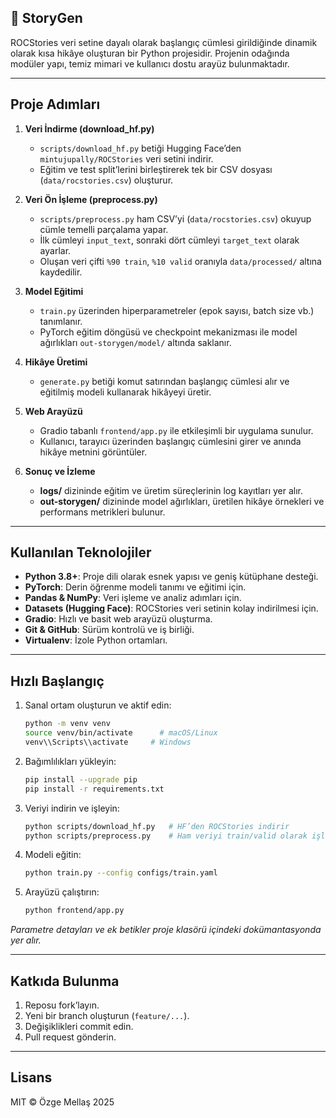 ##  📖 StoryGen 
ROCStories veri setine dayalı olarak başlangıç cümlesi girildiğinde dinamik olarak kısa hikâye oluşturan bir Python projesidir. Projenin odağında modüler yapı, temiz mimari ve kullanıcı dostu arayüz bulunmaktadır.

---

## Proje Adımları

1. **Veri İndirme (download\_hf.py)**

   * `scripts/download_hf.py` betiği Hugging Face’den `mintujupally/ROCStories` veri setini indirir.
   * Eğitim ve test split’lerini birleştirerek tek bir CSV dosyası (`data/rocstories.csv`) oluşturur.

2. **Veri Ön İşleme (preprocess.py)**

   * `scripts/preprocess.py` ham CSV’yi (`data/rocstories.csv`) okuyup cümle temelli parçalama yapar.
   * İlk cümleyi `input_text`, sonraki dört cümleyi `target_text` olarak ayarlar.
   * Oluşan veri çifti `%90 train`, `%10 valid` oranıyla `data/processed/` altına kaydedilir.

3. **Model Eğitimi**

   * `train.py` üzerinden hiperparametreler (epok sayısı, batch size vb.) tanımlanır.
   * PyTorch eğitim döngüsü ve checkpoint mekanizması ile model ağırlıkları `out-storygen/model/` altında saklanır.

4. **Hikâye Üretimi**

   * `generate.py` betiği komut satırından başlangıç cümlesi alır ve eğitilmiş modeli kullanarak hikâyeyi üretir.

5. **Web Arayüzü**

   * Gradio tabanlı `frontend/app.py` ile etkileşimli bir uygulama sunulur.
   * Kullanıcı, tarayıcı üzerinden başlangıç cümlesini girer ve anında hikâye metnini görüntüler.

6. **Sonuç ve İzleme**

   * **logs/** dizininde eğitim ve üretim süreçlerinin log kayıtları yer alır.
   * **out-storygen/** dizininde model ağırlıkları, üretilen hikâye örnekleri ve performans metrikleri bulunur.

---

## Kullanılan Teknolojiler

* **Python 3.8+**: Proje dili olarak esnek yapısı ve geniş kütüphane desteği.
* **PyTorch**: Derin öğrenme modeli tanımı ve eğitimi için.
* **Pandas & NumPy**: Veri işleme ve analiz adımları için.
* **Datasets (Hugging Face)**: ROCStories veri setinin kolay indirilmesi için.
* **Gradio**: Hızlı ve basit web arayüzü oluşturma.
* **Git & GitHub**: Sürüm kontrolü ve iş birliği.
* **Virtualenv**: İzole Python ortamları.

---

## Hızlı Başlangıç

1. Sanal ortam oluşturun ve aktif edin:

   ```bash
   python -m venv venv
   source venv/bin/activate      # macOS/Linux
   venv\\Scripts\\activate     # Windows
   ```
2. Bağımlılıkları yükleyin:

   ```bash
   pip install --upgrade pip
   pip install -r requirements.txt
   ```
3. Veriyi indirin ve işleyin:

   ```bash
   python scripts/download_hf.py   # HF’den ROCStories indirir
   python scripts/preprocess.py    # Ham veriyi train/valid olarak işler
   ```
4. Modeli eğitin:

   ```bash
   python train.py --config configs/train.yaml
   ```
5. Arayüzü çalıştırın:

   ```bash
   python frontend/app.py
   ```

*Parametre detayları ve ek betikler proje klasörü içindeki dokümantasyonda yer alır.*

---

## Katkıda Bulunma

1. Reposu fork’layın.
2. Yeni bir branch oluşturun (`feature/...`).
3. Değişiklikleri commit edin.
4. Pull request gönderin.

---

## Lisans

MIT © Özge Mellaş 2025
